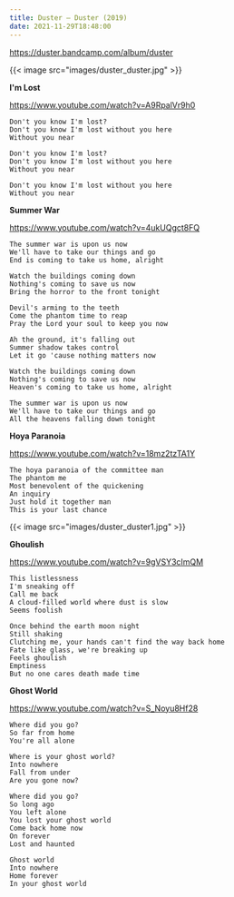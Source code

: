 ```yaml
---
title: Duster — Duster (2019)
date: 2021-11-29T18:48:00
---
```


https://duster.bandcamp.com/album/duster

{{< image src="images/duster_duster.jpg" >}}

**I'm Lost**

https://www.youtube.com/watch?v=A9RpalVr9h0

```
Don't you know I'm lost?
Don't you know I'm lost without you here
Without you near

Don't you know I'm lost?
Don't you know I'm lost without you here
Without you near

Don't you know I'm lost without you here
Without you near
```

**Summer War**

https://www.youtube.com/watch?v=4ukUQgct8FQ

```
The summer war is upon us now
We'll have to take our things and go
End is coming to take us home, alright

Watch the buildings coming down
Nothing's coming to save us now
Bring the horror to the front tonight

Devil's arming to the teeth
Come the phantom time to reap
Pray the Lord your soul to keep you now

Ah the ground, it's falling out
Summer shadow takes control
Let it go 'cause nothing matters now

Watch the buildings coming down
Nothing's coming to save us now
Heaven's coming to take us home, alright

The summer war is upon us now
We'll have to take our things and go
All the heavens falling down tonight
```

**Hoya Paranoia**

https://www.youtube.com/watch?v=18mz2tzTA1Y

```
The hoya paranoia of the committee man
The phantom me
Most benevolent of the quickening
An inquiry
Just hold it together man
This is your last chance
```

{{< image src="images/duster_duster1.jpg" >}}

**Ghoulish**

https://www.youtube.com/watch?v=9gVSY3cImQM

```
This listlessness
I'm sneaking off
Call me back
A cloud-filled world where dust is slow
Seems foolish

Once behind the earth moon night
Still shaking
Clutching me, your hands can't find the way back home
Fate like glass, we're breaking up
Feels ghoulish
Emptiness
But no one cares death made time
```

**Ghost World**

https://www.youtube.com/watch?v=S_Noyu8Hf28

```
Where did you go?
So far from home
You're all alone

Where is your ghost world?
Into nowhere
Fall from under
Are you gone now?

Where did you go?
So long ago
You left alone
You lost your ghost world
Come back home now
On forever
Lost and haunted

Ghost world
Into nowhere
Home forever
In your ghost world
```
